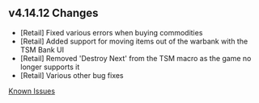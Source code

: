 ## v4.14.12 Changes

* [Retail] Fixed various errors when buying commodities
* [Retail] Added support for moving items out of the warbank with the TSM Bank UI
* [Retail] Removed 'Destroy Next' from the TSM macro as the game no longer supports it
* [Retail] Various other bug fixes

[Known Issues](https://support.tradeskillmaster.com/en_US/known_issues)
